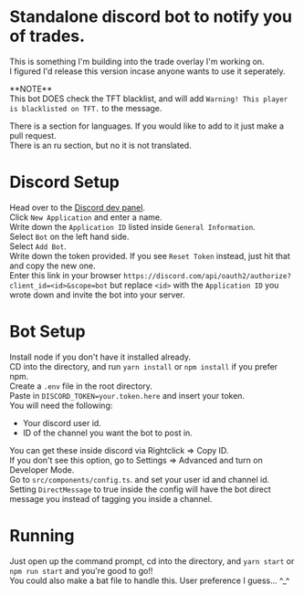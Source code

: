 # Standalone discord bot to notify you of trades.

This is something I'm building into the trade overlay I'm working on.  
I figured I'd release this version incase anyone wants to use it seperately.

\*\*NOTE\*\*  
This bot DOES check the TFT blacklist, and will add `Warning! This player is blacklisted on TFT.` to the message.

There is a section for languages. If you would like to add to it just make a pull request.  
There is an ru section, but no it is not translated.

# Discord Setup

Head over to the [Discord dev panel](https://discord.com/developers/applications).  
Click `New Application` and enter a name.  
Write down the `Application ID` listed inside `General Information`.  
Select `Bot` on the left hand side.  
Select `Add Bot`.  
Write down the token provided. If you see `Reset Token` instead, just hit that and copy the new one.  
Enter this link in your browser `https://discord.com/api/oauth2/authorize?client_id=<id>&scope=bot` but replace `<id>` with the `Application ID` you wrote down and invite the bot into your server.

# Bot Setup

Install node if you don't have it installed already.  
CD into the directory, and run `yarn install` or `npm install` if you prefer npm.  
Create a `.env` file in the root directory.  
Paste in `DISCORD_TOKEN=your.token.here` and insert your token.  
You will need the following:

-   Your discord user id.
-   ID of the channel you want the bot to post in.

You can get these inside discord via Rightclick => Copy ID.  
If you don't see this option, go to Settings => Advanced and turn on Developer Mode.  
Go to `src/components/config.ts`. and set your user id and channel id.  
Setting `DirectMessage` to true inside the config will have the bot direct message you instead of tagging you inside a channel.

# Running

Just open up the command prompt, cd into the directory, and `yarn start` or `npm run start` and you're good to go!!  
You could also make a bat file to handle this. User preference I guess... ^\_^
